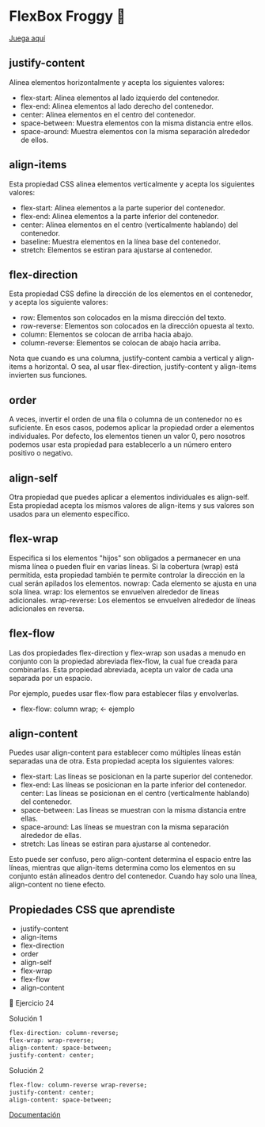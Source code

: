 # FlexBox Froggy 🐸

[Juega aquí](https://flexboxfroggy.com/#es)

## justify-content

Alinea elementos horizontalmente y acepta los siguientes valores:

- flex-start: Alinea elementos al lado izquierdo del contenedor.
- flex-end: Alinea elementos al lado derecho del contenedor.
- center: Alinea elementos en el centro del contenedor.
- space-between: Muestra elementos con la misma distancia entre ellos.
- space-around: Muestra elementos con la misma separación alrededor de ellos.

## align-items

Esta propiedad CSS alinea elementos verticalmente y acepta los siguientes valores:

- flex-start: Alinea elementos a la parte superior del contenedor.
- flex-end: Alinea elementos a la parte inferior del contenedor.
- center: Alinea elementos en el centro (verticalmente hablando) del contenedor.
- baseline: Muestra elementos en la línea base del contenedor.
- stretch: Elementos se estiran para ajustarse al contenedor.

## flex-direction

Esta propiedad CSS define la dirección de los elementos en el contenedor, y acepta los siguiente valores:

- row: Elementos son colocados en la misma dirección del texto.
- row-reverse: Elementos son colocados en la dirección opuesta al texto.
- column: Elementos se colocan de arriba hacia abajo.
- column-reverse: Elementos se colocan de abajo hacia arriba.

Nota que cuando es una columna, justify-content cambia a vertical y align-items a horizontal. O sea, al usar flex-direction, justify-content y align-items invierten sus funciones.

## order

A veces, invertir el orden de una fila o columna de un contenedor no es suficiente. En esos casos, podemos aplicar la propiedad order a elementos individuales. Por defecto, los elementos tienen un valor 0, pero nosotros podemos usar esta propiedad para establecerlo a un número entero positivo o negativo.

## align-self

Otra propiedad que puedes aplicar a elementos individuales es align-self. Esta propiedad acepta los mismos valores de align-items y sus valores son usados para un elemento específico.

## flex-wrap

Especifica si los elementos "hijos" son obligados a permanecer en una misma línea o pueden fluir en varias líneas. Si la cobertura (wrap) está permitida, esta propiedad también te permite controlar la dirección en la cual serán apilados los elementos.
nowrap: Cada elemento se ajusta en una sola línea.
wrap: los elementos se envuelven alrededor de líneas adicionales.
wrap-reverse: Los elementos se envuelven alrededor de líneas adicionales en reversa.

## flex-flow

Las dos propiedades flex-direction y flex-wrap son usadas a menudo en conjunto con la propiedad abreviada flex-flow, la cual fue creada para combinarlas. Esta propiedad abreviada, acepta un valor de cada una separada por un espacio.

Por ejemplo, puedes usar flex-flow para establecer filas y envolverlas.

- flex-flow: column wrap; <- ejemplo

## align-content

Puedes usar align-content para establecer como múltiples líneas están separadas una de otra. Esta propiedad acepta los siguientes valores:

- flex-start: Las líneas se posicionan en la parte superior del contenedor.
- flex-end: Las líneas se posicionan en la parte inferior del contenedor.
center: Las líneas se posicionan en el centro (verticalmente hablando) del contenedor.
- space-between: Las líneas se muestran con la misma distancia entre ellas.
- space-around: Las líneas se muestran con la misma separación alrededor de ellas.
- stretch: Las líneas se estiran para ajustarse al contenedor.

Esto puede ser confuso, pero align-content determina el espacio entre las líneas, mientras que align-items determina como los elementos en su conjunto están alineados dentro del contenedor. Cuando hay solo una línea, align-content no tiene efecto.

## Propiedades CSS que aprendiste

- justify-content
- align-items
- flex-direction
- order
- align-self
- flex-wrap
- flex-flow
- align-content

📌 Ejercicio 24

Solución 1

```css
flex-direction: column-reverse;
flex-wrap: wrap-reverse;
align-content: space-between;
justify-content: center;
```

Solución 2

```css
flex-flow: column-reverse wrap-reverse;
justify-content: center;
align-content: space-between;
```

[Documentación](https://developer.mozilla.org/en-US/docs/Web/CSS/CSS_Flexible_Box_Layout)
